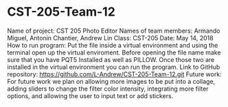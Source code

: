 # CST-205-Team-12
Name of project: CST 205 Photo Editor
Names of team members: Armando Miguel, Antonin Chantier, Andrew Lin
Class: CST-205 
Date: May 14, 2018
How to run program: Put the file inside a virtual environment and using the terminal open up the virtual enviroment. Before opening the file name make sure that you have PQT5 Installed as well as PILLOW. Once those two are installed in the virtual environment you can run the program.
Link to GitHub repository:  https://github.com/L-Andrew/CST-205-Team-12.git
Future work: For future work we plan on allowing more images to be put into a collage, adding sliders to change the filter color intensity, integrating more filter options, and allowing the user to input text or add stickers.
